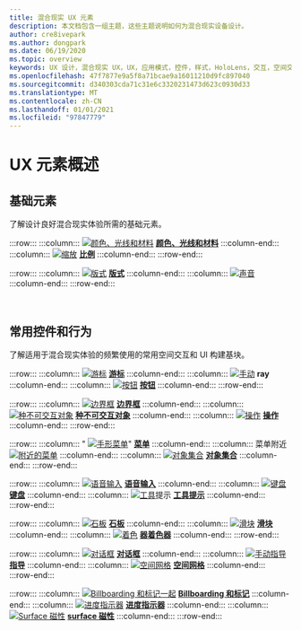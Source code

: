 ```yaml
---
title: 混合现实 UX 元素
description: 本文档包含一组主题，这些主题说明如何为混合现实设备设计。
author: cre8ivepark
ms.author: dongpark
ms.date: 06/19/2020
ms.topic: overview
keywords: UX 设计，混合现实 UX，UX，应用模式，控件，样式，HoloLens，交互，空间交互，空间 UI，UX 元素，行为，构建基块，版式，颜色，混合现实耳机，windows Mixed Reality 耳机，虚拟现实耳机，HoloLens，MRTK，混合现实工具包
ms.openlocfilehash: 47f7877e9a5f8a71bcae9a16011210d9fc897040
ms.sourcegitcommit: d340303cda71c31e6c3320231473d623c0930d33
ms.translationtype: MT
ms.contentlocale: zh-CN
ms.lasthandoff: 01/01/2021
ms.locfileid: "97847779"
---
```

# <a name="ux-elements-overview"></a>UX 元素概述

## <a name="foundational-elements"></a>基础元素
了解设计良好混合现实体验所需的基础元素。

:::row:::
    :::column:::
       [ ![ 颜色、光线和材料](images/640px-fragments.png)](color-light-and-materials.md) **[颜色、光线和材料](color-light-and-materials.md)**
    :::column-end:::
    :::column:::
       [ ![ 缩放](images/volvo-cars-microsoft-hololens-experience01-640px.png)](scale.md) **[比例](scale.md)**
    :::column-end:::
:::row-end:::

:::row:::
    :::column:::
       [ ![ 版式](images/typography-cover.png)](typography.md) **[版式](typography.md)**
    :::column-end:::
    :::column:::
       [ ![ 声音](images/spatialaudio.png)](spatial-sound-design.md) **[](spatial-sound-design.md)**
    :::column-end:::
:::row-end:::

<br>

## <a name="common-controls-and-behaviors"></a>常用控件和行为
了解适用于混合现实体验的频繁使用的常用空间交互和 UI 构建基块。

:::row:::
    :::column:::
       [ ![ 游标](images/UX_Hero_Cursor.jpg)](cursors.md) **[游标](cursors.md)**
    :::column-end:::
    :::column:::
       [ ![ 手动](images/UX_Hero_HandRay.jpg)](point-and-commit.md) **[](point-and-commit.md) ray**
    :::column-end:::
    :::column:::
       [ ![ 按钮](images/UX_Hero_Button.jpg)](button.md) **[按钮](button.md)**
    :::column-end:::
:::row-end:::

:::row:::
    :::column:::
       [ ![ 边界框](images/UX_Hero_BoundingBox.jpg)](app-bar-and-bounding-box.md) **[边界框](app-bar-and-bounding-box.md)**
    :::column-end:::
    :::column:::
       [ ![ 种不可交互对象](images/UX_Hero_Interactable.jpg)](interactable-object.md) **[种不可交互对象](interactable-object.md)**
    :::column-end:::
    :::column:::
       [ ![ 操作](images/UX_Hero_Manipulation.jpg)](direct-manipulation.md) **[操作](direct-manipulation.md)**
    :::column-end:::
:::row-end:::

:::row:::
    :::column:::
       " [ ![ 手形菜单](images/UX_Hero_HandMenu.jpg)](hand-menu.md)" **[菜单](hand-menu.md)**
    :::column-end:::
    :::column:::
       菜单附近 [ ![ 附近的菜单](images/UX_Hero_NearMenu.jpg)](near-menu.md) **[](near-menu.md)**
    :::column-end:::
    :::column:::
       [ ![ 对象集合](images/UX_Hero_ObjectCollection.jpg)](object-collection.md) **[对象集合](object-collection.md)**
    :::column-end:::
:::row-end:::

:::row:::
    :::column:::
       [ ![ 语音输入](images/UX_Hero_VoiceCommand.jpg)](voice-input.md) **[语音输入](voice-input.md)**
    :::column-end:::
    :::column:::
       [ ![ 键盘](images/UX_Hero_Keyboard.jpg)](keyboard.md) **[键盘](keyboard.md)**
    :::column-end:::
    :::column:::
       [ ![ 工具](images/UX_Hero_Tooltip.jpg)](tooltip.md)提示 **[工具提示](tooltip.md)**
    :::column-end:::
:::row-end:::

:::row:::
    :::column:::
       [ ![ 石板](images/UX_Hero_Slate.jpg)](slate.md) **[石板](slate.md)**
    :::column-end:::
    :::column:::
       [ ![ 滑块](images/UX_Hero_Slider.jpg)](slider.md) **[滑块](slider.md)**
    :::column-end:::
    :::column:::
        [ ![ 着色](images/UX_Hero_StandardShader.jpg)](shader.md) **[器着色器](shader.md)**
    :::column-end:::
:::row-end:::

:::row:::
    :::column:::
       [ ![ 对话框](images/MRTK_UX_Dialog.jpg)](dialog-ui.md) **[对话框](dialog-ui.md)**
    :::column-end:::
    :::column:::
       [ ![ 手动指导](images/HandCoach/MRTK_handCoach.jpg)](hand-coach.md) **[指导](hand-coach.md)**
    :::column-end:::
    :::column:::
       [ ![ 空间网格](images/MRTK_PulseShader_SpatialMesh.gif)](spatial-mesh-ux.md) **[空间网格](spatial-mesh-ux.md)**
    :::column-end:::
:::row-end:::

:::row:::
    :::column:::
        [ ![ Billboarding 和标记一起](images/MRTK_TagAlong.gif)](billboarding-and-tag-along.md) **[Billboarding 和标记](billboarding-and-tag-along.md)**
    :::column-end:::
    :::column:::
       [ ![ 进度指示器](images/MRTK_ProgressIndicator.gif)](progress.md) **[进度指示器](progress.md)**
    :::column-end:::
    :::column:::
       [ ![ Surface 磁性](images/MRTK_SurfaceMagnetism.gif)](surface-magnetism.md) **[surface 磁性](surface-magnetism.md)**
    :::column-end:::
:::row-end:::

<br>
